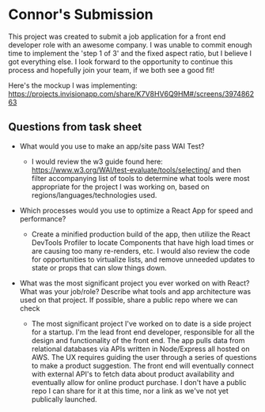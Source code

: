 # Connor's Submission

This project was created to submit a job application for a front end developer role with an awesome company. I was unable to commit enough time to implement the 'step 1 of 3' and the fixed aspect ratio, but I believe I got everything else. I look forward to the opportunity to continue this process and hopefully join your team, if we both see a good fit!

Here's the mockup I was implementing: https://projects.invisionapp.com/share/K7V8HV6Q9HM#/screens/397486263

## Questions from task sheet

- What would you use to make an app/site pass WAI Test?

  - I would review the w3 guide found here: https://www.w3.org/WAI/test-evaluate/tools/selecting/ and then filter accompanying list of tools to determine what tools were most appropriate for the project I was working on, based on regions/languages/technologies used.

- Which processes would you use to optimize a React App for speed and performance?

  - Create a minified production build of the app, then utilize the React DevTools Profiler to locate Components that have high load times or are causing too many re-renders, etc. I would also review the code for opportunities to virtualize lists, and remove unneeded updates to state or props that can slow things down.

- What was the most significant project you ever worked on with React? What was your job/role? Describe what tools and app architecture was used on that project. If possible, share a public repo where we can check
  - The most significant project I've worked on to date is a side project for a startup. I'm the lead front end developer, responsible for all the design and functionality of the front end. The app pulls data from relational databases via APIs written in Node/Express all hosted on AWS. The UX requires guiding the user through a series of questions to make a product suggestion. The front end will eventually connect with external API's to fetch data about product availability and eventually allow for online product purchase. I don't have a public repo I can share for it at this time, nor a link as we've not yet publically launched.
